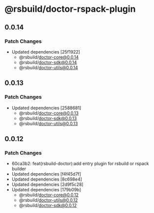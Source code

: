 # @rsbuild/doctor-rspack-plugin

## 0.0.14

### Patch Changes

- Updated dependencies [25f1922]
  - @rsbuild/doctor-core@0.0.14
  - @rsbuild/doctor-sdk@0.0.14
  - @rsbuild/doctor-utils@0.0.14

## 0.0.13

### Patch Changes

- Updated dependencies [2588681]
  - @rsbuild/doctor-core@0.0.13
  - @rsbuild/doctor-sdk@0.0.13
  - @rsbuild/doctor-utils@0.0.13

## 0.0.12

### Patch Changes

- 60ca3b2: feat(rsbuild-doctor):add entry plugin for rsbuild or rspack builder
- Updated dependencies [f4f45d7f]
- Updated dependencies [8c698e4]
- Updated dependencies [2d9f5c28]
- Updated dependencies [179b09b]
  - @rsbuild/doctor-core@0.0.12
  - @rsbuild/doctor-utils@0.0.12
  - @rsbuild/doctor-sdk@0.0.12
